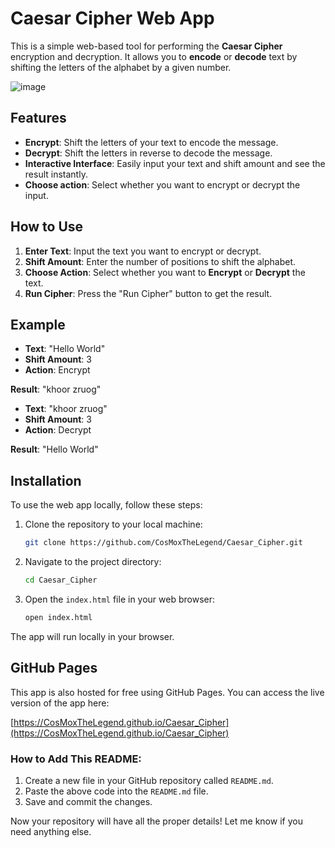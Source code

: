 # Caesar Cipher Web App

This is a simple web-based tool for performing the **Caesar Cipher** encryption and decryption. It allows you to **encode** or **decode** text by shifting the letters of the alphabet by a given number.

![image](https://github.com/user-attachments/assets/a99860fd-e61a-4aca-98ae-b47f28ff953c)


## Features
- **Encrypt**: Shift the letters of your text to encode the message.
- **Decrypt**: Shift the letters in reverse to decode the message.
- **Interactive Interface**: Easily input your text and shift amount and see the result instantly.
- **Choose action**: Select whether you want to encrypt or decrypt the input.

## How to Use

1. **Enter Text**: Input the text you want to encrypt or decrypt.
2. **Shift Amount**: Enter the number of positions to shift the alphabet.
3. **Choose Action**: Select whether you want to **Encrypt** or **Decrypt** the text.
4. **Run Cipher**: Press the "Run Cipher" button to get the result.

## Example

- **Text**: "Hello World"
- **Shift Amount**: 3
- **Action**: Encrypt

**Result**: "khoor zruog"

- **Text**: "khoor zruog"
- **Shift Amount**: 3
- **Action**: Decrypt

**Result**: "Hello World"

## Installation

To use the web app locally, follow these steps:

1. Clone the repository to your local machine:

   ```bash
   git clone https://github.com/CosMoxTheLegend/Caesar_Cipher.git
   ```

2. Navigate to the project directory:

   ```bash
   cd Caesar_Cipher
   ```

3. Open the `index.html` file in your web browser:

   ```bash
   open index.html
   ```

The app will run locally in your browser.

## GitHub Pages

This app is also hosted for free using GitHub Pages. You can access the live version of the app here:

[https://CosMoxTheLegend.github.io/Caesar_Cipher](https://CosMoxTheLegend.github.io/Caesar_Cipher)


### How to Add This README:
1. Create a new file in your GitHub repository called `README.md`.
2. Paste the above code into the `README.md` file.
3. Save and commit the changes.

Now your repository will have all the proper details! Let me know if you need anything else.
